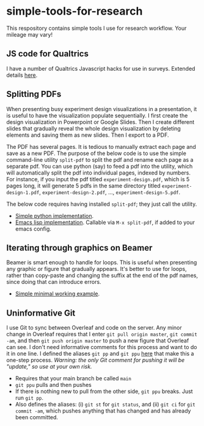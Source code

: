 # simple-tools-for-research
This respository contains simple tools I use for research workflow. Your mileage may vary! 

## JS code for Qualtrics
I have a number of Qualtrics Javascript hacks for use in surveys. Extended details [here](q-js/README.md). 

## Splitting PDFs 
When presenting busy experiment design visualizations in a presentation, it is useful to have the visualization populate sequentially. I first create the design visualization in Powerpoint or Google Slides. Then I create different slides that gradually reveal the whole design visualization by deleting elements and saving them as new slides. Then I export to a PDF. 

The PDF has several pages. It is tedious to manually extract each page and save as a new PDF. The purpose of the below code is to use the simple command-line utility `split-pdf` to split the pdf and rename each page as a separate pdf. You can use python (say) to feed a pdf into the utility, which will automatically split the pdf into individual pages, indexed by numbers. For instance, if you input the pdf titled `experiment-design.pdf`, which is 5 pages long, it will generate 5 pdfs in the same directory titled `experiment-design-1.pdf`, `experiment-design-2.pdf`, ..., `experiment-design-5.pdf`. 

The below code requires having installed `split-pdf`; they just call the utility. 

- [Simple python implementation](split-pdf.py). 
- [Emacs lisp implementation](split-pdf.lisp). Callable via `M-x split-pdf`, if added to your emacs config. 

## Iterating through graphics on Beamer
Beamer is smart enough to handle for loops. This is useful when presenting any graphic or figure that gradually appears. It's better to use for loops, rather than copy-paste and changing the suffix at the end of the pdf names, since doing that can introduce errors.
- [Simple minimal working example](iterate-visualization-example.tex). 

## Uninformative Git
I use Git to sync between Overleaf and code on the server. Any minor
change in Overleaf requires that I enter `git pull origin master`, `git commit
-am`, and then `git push origin master` to push a new figure that Overleaf can see. I
don't need informative comments for this process and want to do it in one line. I defined the aliases `git
pp` and `git ppu` [here](gitconfig) that make this a one-step
process. *Warning: the only Git comment for pushing it will be "update," so use at your
own risk.* 
- Requires that your main branch be called `main` 
- `git ppu` pulls and then pushes
- If there is nothing new to pull from the other side, `git ppu` breaks. Just run `git
  pp`. 
- Also defines the aliases: (i) `git st` for `git status`, and (ii) `git ci` for
  `git commit -am`, which pushes anything that has changed and has
  already been committed. 
  

